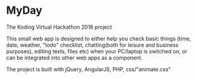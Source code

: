 # MyDay
The Koding Virtual Hackathon 2016 project

This small web app is designed to either help you check basic things (time, date, weather, "todo" checklist, 
chatting(both for leisure and business purposes), editing texts, files etc) when your PC/laptop is switched on,
or can be integrated into other web apps as a component.

The project is built with jQuery, AngularJS, PHP, css/"animate.css"
